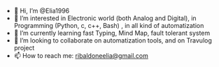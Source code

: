 - 👋 Hi, I’m @Elia1996
- 👀 I’m interested in Electronic world (both Analog and Digital), in Programming (Python, c, c++, Bash) , in all kind of automatization  
- 🌱 I’m currently learning fast Typing, Mind Map, fault tolerant system
- 💞️ I’m looking to collaborate on automatization tools, and on Travulog project
- 📫 How to reach me: ribaldoneelia@gmail.com

<!---
Elia1996/Elia1996 is a ✨ special ✨ repository because its `README.md` (this file) appears on your GitHub profile.
You can click the Preview link to take a look at your changes.
--->
